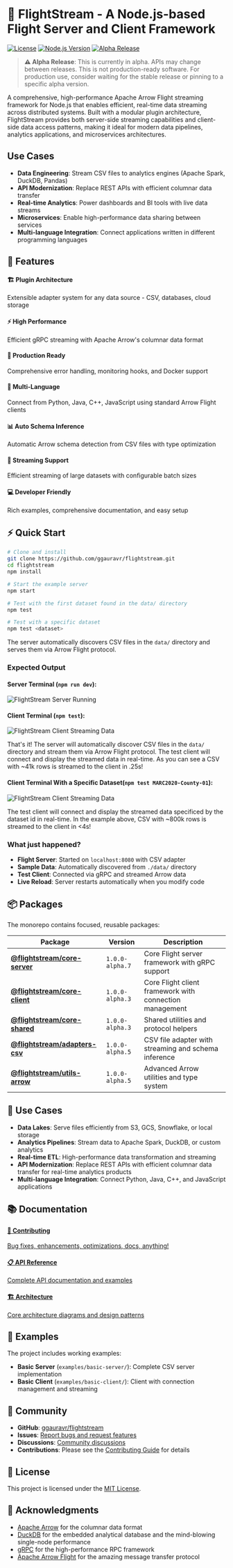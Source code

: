 # 🚀 FlightStream - A Node.js-based Flight Server and Client Framework

[![License](https://img.shields.io/badge/License-MIT-blue.svg)](https://opensource.org/licenses/MIT)
[![Node.js Version](https://img.shields.io/badge/node-%3E%3D18.0.0-brightgreen.svg)](https://nodejs.org/)
[![Alpha Release](https://img.shields.io/badge/version-alpha-yellow.svg)](https://www.npmjs.com/package/@flightstream/core-server)

> **⚠️ Alpha Release**: This is currently in alpha. APIs may change between releases. This is not production-ready software. For production use, consider waiting for the stable release or pinning to a specific alpha version.


A comprehensive, high-performance Apache Arrow Flight streaming framework for Node.js that enables efficient, real-time data streaming across distributed systems. Built with a modular plugin architecture, FlightStream provides both server-side streaming capabilities and client-side data access patterns, making it ideal for modern data pipelines, analytics applications, and microservices architectures.

## Use Cases

- **Data Engineering**: Stream CSV files to analytics engines (Apache Spark, DuckDB, Pandas)
- **API Modernization**: Replace REST APIs with efficient columnar data transfer
- **Real-time Analytics**: Power dashboards and BI tools with live data streams
- **Microservices**: Enable high-performance data sharing between services
- **Multi-language Integration**: Connect applications written in different programming languages

## 🚀 Features

<div class="feature-grid">
  <div class="feature">
    <h4>🏗️ Plugin Architecture</h4>
    <p>Extensible adapter system for any data source - CSV, databases, cloud storage</p>
  </div>
  
  <div class="feature">
    <h4>⚡ High Performance</h4>
    <p>Efficient gRPC streaming with Apache Arrow's columnar data format</p>
  </div>
  
  <div class="feature">
    <h4>🔧 Production Ready</h4>
    <p>Comprehensive error handling, monitoring hooks, and Docker support</p>
  </div>
  
  <div class="feature">
    <h4>👥 Multi-Language</h4>
    <p>Connect from Python, Java, C++, JavaScript using standard Arrow Flight clients</p>
  </div>
  
  <div class="feature">
    <h4>📊 Auto Schema Inference</h4>
    <p>Automatic Arrow schema detection from CSV files with type optimization</p>
  </div>
  
  <div class="feature">
    <h4>🌊 Streaming Support</h4>
    <p>Efficient streaming of large datasets with configurable batch sizes</p>
  </div>

  <div class="feature">
    <h4>💻 Developer Friendly</h4>
    <p>Rich examples, comprehensive documentation, and easy setup</p>
  </div>
</div>

## ⚡ Quick Start

```bash
# Clone and install
git clone https://github.com/ggauravr/flightstream.git
cd flightstream
npm install

# Start the example server
npm start

# Test with the first dataset found in the data/ directory
npm test

# Test with a specific dataset
npm test <dataset>
```

The server automatically discovers CSV files in the `data/` directory and serves them via Arrow Flight protocol.

### Expected Output

#### Server Terminal (`npm run dev`):
![FlightStream Server Running](docs/images/server-running.png)

#### Client Terminal (`npm test`):
![FlightStream Client Streaming Data](docs/images/client-streaming.png)

That's it! The server will automatically discover CSV files in the `data/` directory and stream them via Arrow Flight protocol. The test client will connect and display the streamed data in real-time. As you can see a CSV with ~41k rows is streamed to the client in .25s!

#### Client Terminal With a Specific Dataset(`npm test MARC2020-County-01`):
![FlightStream Client Streaming Data](docs/images/client-streaming-specific.png)

The test client will connect and display the streamed data specificed by the dataset id in real-time. In the example above, CSV with ~800k rows is streamed to the client in <4s!

### What just happened?
- **Flight Server**: Started on `localhost:8080` with CSV adapter
- **Sample Data**: Automatically discovered from `./data/` directory  
- **Test Client**: Connected via gRPC and streamed Arrow data
- **Live Reload**: Server restarts automatically when you modify code

## 📦 Packages

The monorepo contains focused, reusable packages:

| Package | Version | Description |
|---------|---------|-------------|
| **[@flightstream/core-server](https://www.npmjs.com/package/@flightstream/core-server)** | `1.0.0-alpha.7` | Core Flight server framework with gRPC support |
| **[@flightstream/core-client](https://www.npmjs.com/package/@flightstream/core-client)** | `1.0.0-alpha.3` | Core Flight client framework with connection management |
| **[@flightstream/core-shared](https://www.npmjs.com/package/@flightstream/core-shared)** | `1.0.0-alpha.3` | Shared utilities and protocol helpers |
| **[@flightstream/adapters-csv](https://www.npmjs.com/package/@flightstream/adapters-csv)** | `1.0.0-alpha.5` | CSV file adapter with streaming and schema inference |
| **[@flightstream/utils-arrow](https://www.npmjs.com/package/@flightstream/utils-arrow)** | `1.0.0-alpha.5` | Advanced Arrow utilities and type system |

## 🎯 Use Cases

- **Data Lakes**: Serve files efficiently from S3, GCS, Snowflake, or local storage
- **Analytics Pipelines**: Stream data to Apache Spark, DuckDB, or custom analytics  
- **Real-time ETL**: High-performance data transformation and streaming
- **API Modernization**: Replace REST APIs with efficient columnar data transfer for real-time analytics products
- **Multi-language Integration**: Connect Python, Java, C++, and JavaScript applications

## 📚 Documentation

<div class="feature-grid">
  <div class="feature">
    <a href="{{ '/contributing/' | relative_url }}" class="doc-card">
      <h4>🤝 Contributing</h4>
      <p>Bug fixes, enhancements, optimizations, docs, anything!</p>
    </a>
  </div>
  
  <div class="feature">
    <a href="{{ '/api-reference/' | relative_url }}" class="doc-card">
      <h4>📋 API Reference</h4>
      <p>Complete API documentation and examples</p>
    </a>
  </div>
  
  <div class="feature">
    <a href="{{ '/core-architecture/' | relative_url }}" class="doc-card">
      <h4>🏗️ Architecture</h4>
      <p>Core architecture diagrams and design patterns</p>
    </a>
  </div>
</div>

## 🔧 Examples

The project includes working examples:

- **Basic Server** (`examples/basic-server/`): Complete CSV server implementation
- **Basic Client** (`examples/basic-client/`): Client with connection management and streaming

## 🤝 Community

- **GitHub**: [ggauravr/flightstream](https://github.com/ggauravr/flightstream)
- **Issues**: [Report bugs and request features](https://github.com/ggauravr/flightstream/issues)
- **Discussions**: [Community discussions](https://github.com/ggauravr/flightstream/discussions)
- **Contributions**: Please see the [Contributing Guide](CONTRIBUTING.md) for details

## 📄 License

This project is licensed under the [MIT License](https://github.com/ggauravr/flightstream/blob/main/LICENSE).

## 🙏 Acknowledgments

- [Apache Arrow](https://arrow.apache.org/) for the columnar data format
- [DuckDB](https://duckdb.org/) for the embedded analytical database and the mind-blowing single-node performance
- [gRPC](https://grpc.io/) for the high-performance RPC framework 
- [Apache Arrow Flight](https://arrow.apache.org/docs/format/Flight.html) for the amazing message transfer protocol
